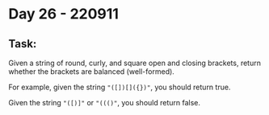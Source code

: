# Day 26 - 220911

## Task:

Given a string of round, curly, 
and square open and closing brackets, 
return whether the brackets are balanced (well-formed).

For example, given the string ```"([])[]({})"```, 
you should return true.

Given the string ```"([)]"``` or ```"((()"```, 
you should return false.

